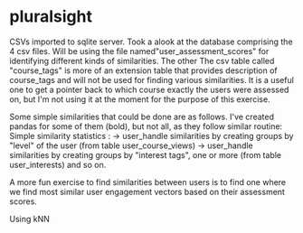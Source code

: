 # pluralsight

CSVs imported to sqlite server.
Took a alook at the database comprising the  4 csv files. Will be using the file named"user_assessment_scores" for identifying different kinds of similarities. The other 
The csv table called "course_tags" is more of an extension table that provides description of course_tags and will not be used for finding various similarities. It is a useful one to get a pointer back to which course exactly the users were assessed on, but I'm not using it at the moment for the purpose of this exercise.


Some simple similarities that could be done are as follows. I've created pandas for some of them (bold), but not all, as they follow similar routine:
Simple similarity statistics :
-> user_handle similarities by creating groups by "level" of the user (from table user_course_views)
-> user_handle similarities by creating groups by "interest tags", one or more (from table user_interests)
and so on.

A more fun exercise to find similarities between users is to find one where we find most similar user engagement vectors based on their assessment scores.

Using kNN



